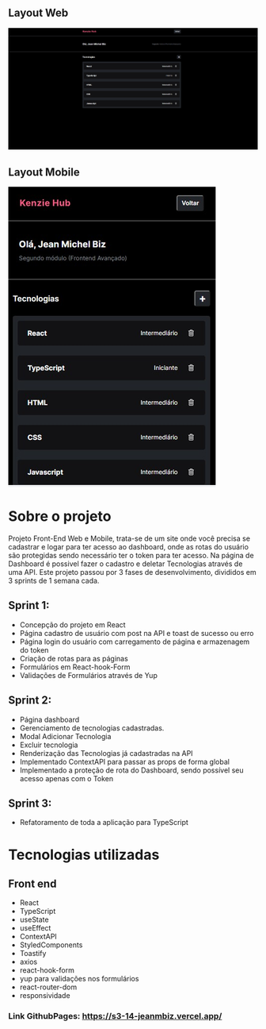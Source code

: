 ## Layout Web
![Web 1](/src/assets/webhub.jpg)

## Layout Mobile

![Mobile 1](/src/assets/mobilehub.jpg) 

# Sobre o projeto

Projeto Front-End Web e Mobile, trata-se de um site onde você precisa se cadastrar e logar para ter acesso ao dashboard, onde as rotas do usuário são protegidas sendo necessário ter o token para ter acesso. Na página de Dashboard é possivel fazer o cadastro e deletar Tecnologias através de uma API. Este projeto passou por 3 fases de desenvolvimento, divididos em 3 sprints de 1 semana cada.

## Sprint 1:
- Concepção do projeto em React
- Página cadastro de usuário com post na API e toast de sucesso ou erro
- Página login do usuário com carregamento de página e armazenagem do token 
- Criação de rotas para as páginas
- Formulários em React-hook-Form
- Validações de Formulários através de Yup

## Sprint 2:
- Página dashboard
- Gerenciamento de tecnologias cadastradas.
- Modal Adicionar Tecnologia
- Excluir tecnologia
- Renderização das Tecnologias já cadastradas na API
- Implementado ContextAPI para passar as props de forma global
- Implementado a proteção de rota do Dashboard, sendo possível seu acesso apenas com o Token

## Sprint 3:
- Refatoramento de toda a aplicação para TypeScript

# Tecnologias utilizadas

## Front end

- React
- TypeScript
- useState
- useEffect
- ContextAPI
- StyledComponents
- Toastify
- axios
- react-hook-form
- yup para validações nos formulários
- react-router-dom
- responsividade

### Link GithubPages: https://s3-14-jeanmbiz.vercel.app/